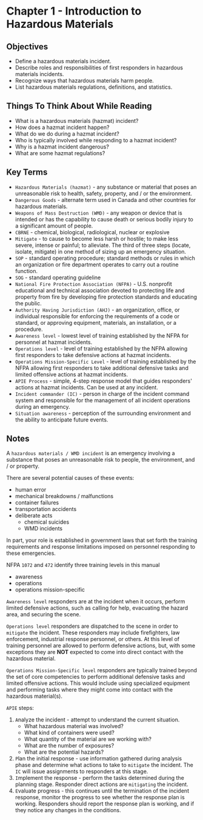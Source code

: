 # Chapter 1 - Introduction to Hazardous Materials

## Objectives
* Define a hazardous materials incident.
* Describe roles and responsibilities of first responders in hazardous materials incidents.
* Recognize ways that hazardous materials harm people.
* List hazardous materials regulations, definitions, and statistics.

## Things To Think About While Reading
* What is a hazardous materials (hazmat) incident? 
* How does a hazmat incident happen?
* What do we do during a hazmat incident?
* Who is typically involved while responding to a hazmat incident? 
* Why is a hazmat incident dangerous?
* What are some hazmat regulations?

## Key Terms
* `Hazardous Materials (hazmat)` - any substance or material that poses an unreasonable risk to health, safety, property, and / or the environment. 
* `Dangerous Goods` - alternate term used in Canada and other countries for hazardous materials. 
* `Weapons of Mass Destruction (WMD)` - any weapon or device that is intended or has the capability to cause death or serious bodily injury to a significant amount of people.
* `CBRNE` - chemical, biological, radiological, nuclear or explosive
* `Mitigate` - to cause to become less harsh or hostile; to make less severe, intense or painful; to alleviate. The third of three steps (locate, isolate, mitigate) in one method of sizing up an emergency situation.
* `SOP` - standard operating procedure; standard methods or rules in which an organization or fire department operates to carry out a routine function.
* `SOG` - standard operating guideline
* `National Fire Protection Association (NFPA)` - U.S. nonprofit educational and technical association devoted to protecting life and property from fire by developing fire protection standards and educating the public. 
* `Authority Having Jurisdiction (AHJ)` - an organization, office, or individual responsible for enforcing the requirements of a code or standard, or approving equipment, materials, an installation, or a procedure.
* `Awareness level` - lowest level of training established by the NFPA for personnel at hazmat incidents.
* `Operations level` - level of training established by the NFPA allowing first responders to take defensive actions at hazmat incidents.
* `Operations Mission-Specific Level` - level of training established by the NFPA allowing first responders to take additional defensive tasks and limited offensive actions at hazmat incidents.
* `APIE Process` - simple, 4-step response model that guides responders' actions at hazmat incidents. Can be used at any incident.
* `Incident commander (IC)` - person in charge of the incident command system and responsible for the management of all incident operations during an emergency.
* `Situation awareness` - perception of the surrounding environment and the ability to anticipate future events.

## Notes

A `hazardous materials / WMD incident` is an emergency involving a substance that poses an unreasonable risk to people, the environment, and / or property.

There are several potential causes of these events:
* human error
* mechanical breakdowns / malfunctions
* container failures
* transportation accidents
* deliberate acts
  * chemical suicides
  * WMD incidents

In part, your role is established in government laws that set forth the training requirements and response limitations imposed on personnel responding to these emergencies.

NFPA `1072` and `472` identify three training levels in this manual
* awareness
* operations
* operations mission-specific

`Awareness level` responders are at the incident when it occurs, perform limited defensive actions, such as calling for help, evacuating the hazard area, and securing the scene.

`Operations level` responders are dispatched to the scene in order to `mitigate` the incident. These responders may include firefighters, law enforcement, industrial response personnel, or others. At this level of training personnel are allowed to perform defensive actions, but, with some exceptions they are **NOT** expected to come into direct contact with the hazardous material. 

`Operations Mission-Specific level` responders are typically trained beyond the set of core competencies to perform additional defensive tasks and limited offensive actions. This would include using specialized equipment and performing tasks where they might come into contact with the hazardous material(s).

`APIE` steps:
1. `A`nalyze the incident - attempt to understand the current situation. 
   * What hazardous material was involved?
   * What kind of containers were used?
   * What quantity of the material are we working with?
   * What are the number of exposures?
   * What are the potential hazards? 
2. `P`lan the initial response - use information gathered during analysis phase and determine what actions to take to `mitigate` the incident. The `IC` will issue assignments to responders at this stage.
3. `I`mplement the response - perform the tasks determined during the planning stage. Responder direct actions are `mitigating` the incident.
4. `E`valuate progress - this continues until the termination of the incident response, monitor the progress to see whether the response plan is working. Responders should report the response plan is working, and if they notice any changes in the conditions.

